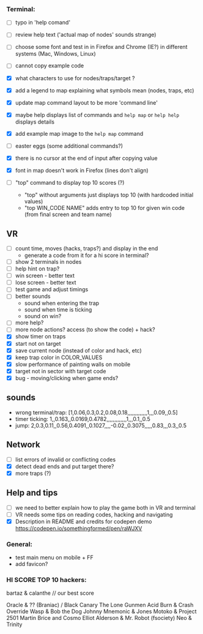 ### Terminal:
- [ ] typo in 'help comand'
- [ ] review help text ('actual map of nodes' sounds strange)
- [ ] choose some font and test in in Firefox and Chrome (IE?) in different systems (Mac, Windows, Linux)
- [ ] cannot copy example code
- [x] what characters to use for nodes/traps/target ?
- [x] add a legend to map explaining what symbols mean (nodes, traps, etc)
- [x] update map command layout to be more 'command line'
- [x] maybe help displays list of commands and `help map` or `help help` displays details
- [x] add example map image to the `help map` command
- [ ] easter eggs (some additional commands?)

- [x] there is no cursor at the end of input after copying value
- [x] font in map doesn't work in Firefox (lines don't align)
- [ ] "top" command to display top 10 scores (?)
  - "top" without arguments just displays top 10 (with hardcoded initial values)
  - "top WIN_CODE NAME" adds entry to top 10 for given win code (from final screen and team name)

## VR

- [ ] count time, moves (hacks, traps?) and display in the end
  - generate a code from it for a hi score in terminal?
- [ ] show 2 terminals in nodes
- [ ] help hint on trap?
- [ ] win screen - better text
- [ ] lose screen - better text
- [ ] test game and adjust timings
- [ ] better sounds
  - sound when entering the trap
  - sound when time is ticking
  - sound on win?
- [ ] more help?
- [ ] more node actions? access (to show the code) + hack?
- [x] show timer on traps
- [x] start not on target
- [x] save current node (instead of color and hack, etc)
- [x] keep trap color in COLOR_VALUES
- [x] slow performance of painting walls on mobile
- [x] target not in sector with target code
- [x] bug - moving/clicking when game ends?

## sounds
- wrong terminal/trap: [1,0.06,0.3,0.2,0.08,0.18,,,,,,,,,,,,,1,,,0.09,,0.5]
- timer ticking: 1,,0.163,,0.0169,0.4782,,,,,,,,,,,,,1,,,0.1,,0.5
- jump: 2,0.3,0.11,,0.56,0.4091,,0.1027,,,,-0.02,,0.3075,,,,,0.83,,,0.3,,0.5

## Network

- [ ] list errors of invalid or conflicting codes
- [x] detect dead ends and put target there?
- [x] more traps (?)

## Help and tips

- [ ] we need to better explain how to play the game both in VR and terminal
- [ ] VR needs some tips on reading codes, hacking and navigating
- [x] Description in README and credits for codepen demo https://codepen.io/somethingformed/pen/raWJXV

### General:

- test main menu on mobile + FF
- add favicon?


### HI SCORE TOP 10 hackers:

bartaz & calanthe // our best score

Oracle & ?? (Braniac) / Black Canary
The Lone Gunmen
Acid Burn & Crash Override
Wasp & Bob the Dog
Johnny Mnemonic & Jones
Motoko & Project 2501
Martin Brice and Cosmo
Elliot Alderson & Mr. Robot (fsociety)
Neo & Trinity
